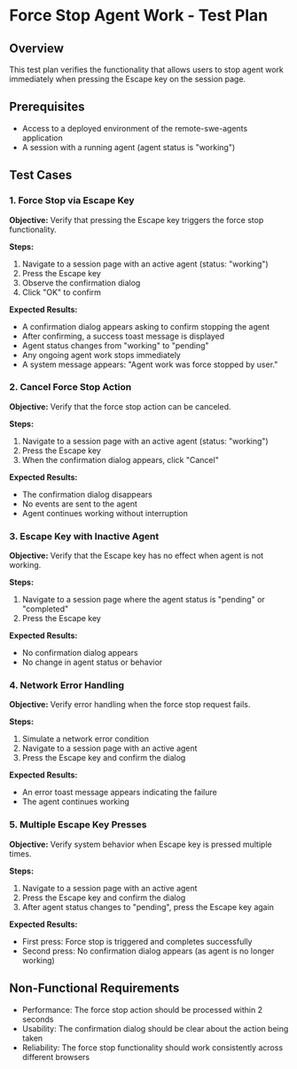 # Force Stop Agent Work - Test Plan

## Overview
This test plan verifies the functionality that allows users to stop agent work immediately when pressing the Escape key on the session page.

## Prerequisites
- Access to a deployed environment of the remote-swe-agents application
- A session with a running agent (agent status is "working")

## Test Cases

### 1. Force Stop via Escape Key
**Objective:** Verify that pressing the Escape key triggers the force stop functionality.

**Steps:**
1. Navigate to a session page with an active agent (status: "working")
2. Press the Escape key
3. Observe the confirmation dialog
4. Click "OK" to confirm

**Expected Results:**
- A confirmation dialog appears asking to confirm stopping the agent
- After confirming, a success toast message is displayed
- Agent status changes from "working" to "pending"
- Any ongoing agent work stops immediately
- A system message appears: "Agent work was force stopped by user."

### 2. Cancel Force Stop Action
**Objective:** Verify that the force stop action can be canceled.

**Steps:**
1. Navigate to a session page with an active agent (status: "working")
2. Press the Escape key
3. When the confirmation dialog appears, click "Cancel"

**Expected Results:**
- The confirmation dialog disappears
- No events are sent to the agent
- Agent continues working without interruption

### 3. Escape Key with Inactive Agent
**Objective:** Verify that the Escape key has no effect when agent is not working.

**Steps:**
1. Navigate to a session page where the agent status is "pending" or "completed"
2. Press the Escape key

**Expected Results:**
- No confirmation dialog appears
- No change in agent status or behavior

### 4. Network Error Handling
**Objective:** Verify error handling when the force stop request fails.

**Steps:**
1. Simulate a network error condition
2. Navigate to a session page with an active agent
3. Press the Escape key and confirm the dialog

**Expected Results:**
- An error toast message appears indicating the failure
- The agent continues working

### 5. Multiple Escape Key Presses
**Objective:** Verify system behavior when Escape key is pressed multiple times.

**Steps:**
1. Navigate to a session page with an active agent
2. Press the Escape key and confirm the dialog
3. After agent status changes to "pending", press the Escape key again

**Expected Results:**
- First press: Force stop is triggered and completes successfully
- Second press: No confirmation dialog appears (as agent is no longer working)

## Non-Functional Requirements
- Performance: The force stop action should be processed within 2 seconds
- Usability: The confirmation dialog should be clear about the action being taken
- Reliability: The force stop functionality should work consistently across different browsers